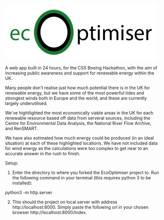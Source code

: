 ![EcoOptimiser](https://github.com/lun3x/EcoOptimiser/blob/master/images/logo.png)

A web app built in 24 hours, for the CSS Boeing Hackathon, with the aim of increasing public awareness and support for renewable energy within the UK.

Many people don't realise just how much potential there is in the UK for renewable energy, but we have some of the most powerful tides and strongest winds both in Europe and the world, and these are currently largely underutilised.

We've hightlighted the most economically viable areas in the UK for each renewable resource based off data from serveral sources, including the Centre for Environmental Data Analysis, the National River Flow Archive, and RenSMART.

We have also estimated how much energy could be produced (in an ideal situation) at each of these highlighted locations. We have not included data for wind energy as the calculations were too complex to get near to an accurate answer in the rush to finish.

Setup:

1) Enter the directory to where you forked the EcoOptimiser project to. Run the following command in your terminal (this requires python 3 to be installed):

python3 -m http.server

2) This should the project on local server with address http://localhost:8000. Simply paste the following url in your chosen browser http://localhost:8000/Index.
